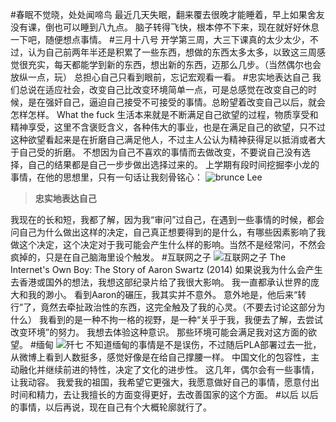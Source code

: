 #春眠不觉晓，处处闻啼鸟
最近几天失眠，翻来覆去很晚才能睡着，早上如果舍友没有课，倒也可以睡到八九点。
脑子转得飞快，根本停不下来，现在就好好休息一下吧，随便想点事情。
#三月十八号
开学第三周，大三下课真的太少太少，不过，认为自己前两年半还是积累了一些东西，想做的东西太多太多，以致这三周感觉很充实，每天都能学到新的东西，想出新的东西，迈那么几步。（当然偶尔也会放纵一点，玩）
总担心自己只看到眼前，忘记宏观看一看。
#忠实地表达自己
我们总说在适应社会，改变自己比改变环境简单一点，可是总感觉在改变自己的时候，是在强奸自己，逼迫自己接受不可接受的事情。总盼望着改变自己以后，就会怎样怎样。
What the fuck
生活本来就是不断满足自己欲望的过程，物质享受和精神享受，这里不含褒贬含义，各种伟大的事业，也是在满足自己的欲望，只不过这种欲望看起来是在折磨自己满足他人，不过主人公认为精神获得足以抵消或者大于自己受的折磨。
不想因为自己不喜欢的事情而去做改变，不要说自己没有选择，自己的结果都是自己一步步做出选择过来的。
上学期有段时间挖掘李小龙的事情，在他的思想里，只有一句话让我刻骨铭心：
![][3]
>**忠实地表达自己**

我现在的长和短，我都了解，因为我“审问”过自己，在遇到一些事情的时候，都会问自己为什么做出这样的决定，自己真正想要得到的是什么，有哪些因素影响了我做这个决定，这个决定对于我可能会产生什么样的影响。当然不是经常问，不然会疯掉的，只是在自己脑海里设个触发。
#互联网之子
![][1]
The Internet's Own Boy: The Story of Aaron Swartz (2014)
如果说我为什么会产生去香港或国外的想法，我想这部纪录片给了我很大影响。
我一直都承认世界的庞大和我的渺小。
看到Aaron的碾压，我其实并不意外。
意外地是，他后来“转行”了，竟然去牵扯政治性的东西，这完全触及了我的心灵。（不要去讨论这部分为什么）
我看到的是一种不拘一格的视野，是一种“关乎于我，我便去了解，去尝试改变环境”的努力。
我想去体验这种意识。
那些环境可能会满足我对这方面的欲望。
#缅甸
![歼七][2]
不知道缅甸的事情是不是误伤，不过随后PLA部署过去一批，从微博上看到人数挺多，感觉好像是在给自己撑腰一样。
中国文化的包容性，主动融化并继续前进的特性，决定了文化的进步性。
这几年，偶尔会有一些事情，让我动容。
我爱我的祖国，我希望它更强大，我愿意做好自己的事情，愿意付出时间和精力，去让我擅长的方面变得更好，去改善国家的这个方面。
#以后
以后的事情，以后再说，现在自己有个大概轮廓就行了。


[1]: https://s.doubanio.com/view/movie_poster_cover/spst/public/p2166127561.jpg "互联网之子"
[2]: http://www.people.com.cn/mediafile/pic/20150318/88/1051480709426775668.jpg "歼七"
[3]: http://h.hiphotos.baidu.com/baike/w%3D268/sign=299f865b5243fbf2c52ca125887fca1e/b8389b504fc2d5626af673bee61190ef77c66ce3.jpg "brunce Lee"
